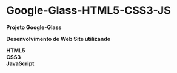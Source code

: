 # Google-Glass-HTML5-CSS3-JS

<b>Projeto Google-Glass</b> <br/>

<b>Desenvolvimento de Web Site utilizando<b> <br/>

HTML5<br/>
CSS3<br/>
JavaScript<br/>
